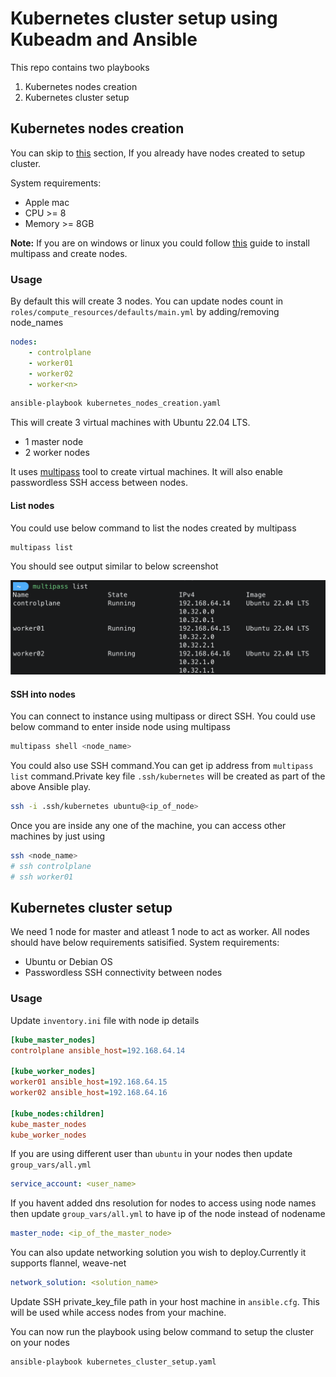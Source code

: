 # Kubernetes cluster setup using Kubeadm and Ansible

This repo contains two playbooks

1. Kubernetes nodes creation
2. Kubernetes cluster setup

## Kubernetes nodes creation
You can skip to [this](#kubernetes-cluster-setup) section, If you already have nodes created to setup cluster.

System requirements:
- Apple mac 
- CPU >= 8
- Memory >= 8GB

**Note:** If you are on windows or linux you could follow [this](https://multipass.run/docs) guide to install multipass and create nodes.
### Usage

By default this will create 3 nodes. You can update nodes count in `roles/compute_resources/defaults/main.yml` by adding/removing node_names
```yaml
nodes:
    - controlplane
    - worker01
    - worker02
    - worker<n>
```
```bash
ansible-playbook kubernetes_nodes_creation.yaml
```
This will create 3 virtual machines with Ubuntu 22.04 LTS.
- 1 master node
- 2 worker nodes 

It uses [multipass](https://multipass.run/docs) tool to create virtual machines.
It will also enable passwordless SSH access between nodes.

#### List nodes

You could use below command to list the nodes created by multipass
```bash
multipass list
```
You should see output similar to below screenshot

![nodes details](./assets/node_details.png)

#### SSH into nodes

You can connect to instance using multipass or direct SSH.
You could use below command to enter inside node using multipass
```bash
multipass shell <node_name>
```
You could also use SSH command.You can get ip address from `multipass list` command.Private key file `.ssh/kubernetes` will be created as part of the above Ansible play.
```bash
ssh -i .ssh/kubernetes ubuntu@<ip_of_node>
```

Once you are inside any one of the machine, you can access other machines by just using 
```bash
ssh <node_name>
# ssh controlplane
# ssh worker01
```
## Kubernetes cluster setup

We need 1 node for master and atleast 1 node to act as worker. All nodes should have below requirements satisified.
System requirements:
- Ubuntu or Debian OS
- Passwordless SSH connectivity between nodes



### Usage
Update `inventory.ini` file with node ip details

```ini
[kube_master_nodes]
controlplane ansible_host=192.168.64.14

[kube_worker_nodes]
worker01 ansible_host=192.168.64.15
worker02 ansible_host=192.168.64.16

[kube_nodes:children]
kube_master_nodes
kube_worker_nodes
```

If you are using different user than `ubuntu` in your nodes then update `group_vars/all.yml`

```yaml
service_account: <user_name>
```

If you havent added dns resolution for nodes to access using node names then update `group_vars/all.yml` to have ip of the node instead of nodename

```yaml
master_node: <ip_of_the_master_node>
```
You can also update networking solution you wish to deploy.Currently it supports flannel, weave-net
```yaml
network_solution: <solution_name>
```
Update SSH private_key_file path in your host machine in `ansible.cfg`. This will be used while access nodes from your machine.

You can now run the playbook using below command to setup the cluster on your nodes
```bash
ansible-playbook kubernetes_cluster_setup.yaml
```
